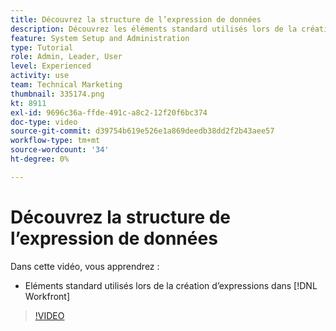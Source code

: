 ```yaml
---
title: Découvrez la structure de l’expression de données
description: Découvrez les éléments standard utilisés lors de la création d’expressions dans Adobe [!DNL Workfront].
feature: System Setup and Administration
type: Tutorial
role: Admin, Leader, User
level: Experienced
activity: use
team: Technical Marketing
thumbnail: 335174.png
kt: 8911
exl-id: 9696c36a-ffde-491c-a8c2-12f20f6bc374
doc-type: video
source-git-commit: d39754b619e526e1a869deedb38dd2f2b43aee57
workflow-type: tm+mt
source-wordcount: '34'
ht-degree: 0%

---
```


# Découvrez la structure de l’expression de données

Dans cette vidéo, vous apprendrez :

* Eléments standard utilisés lors de la création d’expressions dans [!DNL Workfront]

>[!VIDEO](https://video.tv.adobe.com/v/335174/?quality=12)
